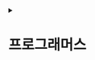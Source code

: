 <details>
<summary><h1>프로그래머스</h1></summary>

---

<details>
<summary><h2>[Lv1] 문제 목록</h2></summary>

 <details>
  <summary>
   <h3> 1번 - 택배 상자 꺼내기 </h3>
  </summary>

- 출처: [ 프로그래머스 ](https://school.programmers.co.kr/learn/courses/30/lessons/389478)
- 난이도: Lv1
- 시작 날짜 :
- 완료 날짜 :
</details>

---

 <details>
  <summary>
   <h3> 2번 - 달리기 경주 </h3>
  </summary>

- 출처: [ 프로그래머스 ](https://school.programmers.co.kr/learn/courses/30/lessons/178871)
- 난이도: Lv1
- 시작 날짜 :
- 완료 날짜 :
</details>

---

 <details>
  <summary>
   <h3> 3번 - 카드 뭉치 </h3>
  </summary>

- 출처: [ 프로그래머스 ](https://school.programmers.co.kr/learn/courses/30/lessons/159994)
- 난이도: Lv1
- 시작 날짜 :
- 완료 날짜 :
</details>

---

 <details>
  <summary>
   <h3> 4번 - 가장 가까운 같은 글자 </h3>
  </summary>

- 출처: [ 프로그래머스 ](https://school.programmers.co.kr/learn/courses/30/lessons/142086)
- 난이도: Lv1
- 시작 날짜 :
- 완료 날짜 :
</details>

---

 <details>
  <summary>
   <h3> 5번 - 과일 장수 </h3>
  </summary>

- 출처: [ 프로그래머스 ](https://school.programmers.co.kr/learn/courses/30/lessons/135808)
- 난이도: Lv1
- 시작 날짜 :
- 완료 날짜 :
</details>

---

 <details>
  <summary>
   <h3> 6번 - 삼총사 </h3>
  </summary>

- 출처: [ 프로그래머스 ](https://school.programmers.co.kr/learn/courses/30/lessons/131705)
- 난이도: Lv1
- 시작 날짜 :
- 완료 날짜 :
</details>

---

 <details>
  <summary>
   <h3> 7번 - 콜라 문제 </h3>
  </summary>

- 출처: [ 프로그래머스 ](https://school.programmers.co.kr/learn/courses/30/lessons/132267)
- 난이도: Lv1
- 시작 날짜 :
- 완료 날짜 :
</details>

---

 <details>
  <summary>
   <h3> 8번 - 추억 점수 </h3>
  </summary>

- 출처: [ 프로그래머스 ](https://school.programmers.co.kr/learn/courses/30/lessons/176963)
- 난이도: Lv1
- 시작 날짜 :
- 완료 날짜 :
</details>

---

 <details>
  <summary>
   <h3> 9번 - 공원 산책 </h3>
  </summary>

- 출처: [ 프로그래머스 ](https://school.programmers.co.kr/learn/courses/30/lessons/172928)
- 난이도: Lv1
- 시작 날짜 :
- 완료 날짜 :
</details>

---

 <details>
  <summary>
   <h3> 10번 - 나머지가 1이 되는 수 찾기 </h3>
  </summary>

- 출처: [ 프로그래머스 ](https://school.programmers.co.kr/learn/courses/30/lessons/87389)
- 난이도: Lv1
- 시작 날짜 :
- 완료 날짜 :
</details>

---

 <details>
  <summary>
   <h3> 11번 - 약수의 합 </h3>
  </summary>

- 출처: [ 프로그래머스 ](https://school.programmers.co.kr/learn/courses/30/lessons/12928)
- 난이도: Lv1
- 시작 날짜 :
- 완료 날짜 :
</details>

---

 <details>
  <summary>
   <h3> 12번 - 시저 암호 </h3>
  </summary>

- 출처: [ 프로그래머스 ](https://school.programmers.co.kr/learn/courses/30/lessons/12926)
- 난이도: Lv1
- 시작 날짜 :
- 완료 날짜 :
</details>

---

 <details>
  <summary>
   <h3> 13번 - 수박수박수박수박수박수? </h3>
  </summary>

- 출처: [ 프로그래머스 ](https://school.programmers.co.kr/learn/courses/30/lessons/12922)
- 난이도: Lv1
- 시작 날짜 :
- 완료 날짜 :
</details>

---

 <details>
  <summary>
   <h3> 14번 - 행렬의 덧셈 </h3>
  </summary>

- 출처: [ 프로그래머스 ](https://school.programmers.co.kr/learn/courses/30/lessons/12950)
- 난이도: Lv1
- 시작 날짜 :
- 완료 날짜 :
</details>

---

 <details>
  <summary>
   <h3> 15번 - 푸드 파이트 대회 </h3>
  </summary>

- 출처: [ 프로그래머스 ](https://school.programmers.co.kr/learn/courses/30/lessons/134240)
- 난이도: Lv1
- 시작 날짜 :
- 완료 날짜 :
</details>

---

 <details>
  <summary>
   <h3> 16번 - 유연근무제 </h3>
  </summary>

- 출처: [ 프로그래머스 ](https://school.programmers.co.kr/learn/courses/30/lessons/388351)
- 난이도: Lv1
- 시작 날짜 :
- 완료 날짜 :
</details>

---

 <details>
  <summary>
   <h3> 17번 - ([PCCP 기출문제] 9번 / 지폐 풀기) </h3>
  </summary>

- 출처: [ 프로그래머스 ](https://school.programmers.co.kr/learn/courses/30/lessons/340199)
- 난이도: Lv1
- 시작 날짜 :
- 완료 날짜 :
</details>

---

 <details>
  <summary>
   <h3> 18번 - ([PCCP 기출문제] 1번 / 붕대 감기) </h3>
  </summary>

- 출처: [ 프로그래머스 ](https://school.programmers.co.kr/learn/courses/30/lessons/250137)
- 난이도: Lv1
- 시작 날짜 :
- 완료 날짜 :
</details>

---

 <details>
  <summary>
   <h3> 19번 - ([PCCE 기출문제] 9번 / 이웃한 칸) </h3>
  </summary>

- 출처: [ 프로그래머스 ](https://school.programmers.co.kr/learn/courses/30/lessons/250125)
- 난이도: Lv1
- 시작 날짜 :
- 완료 날짜 :
</details>

---

 <details>
  <summary>
   <h3> 20번 - ([PCCE 기출문제] 10번 / 데이터 분석) </h3>
  </summary>

- 출처: [ 프로그래머스 ](https://school.programmers.co.kr/learn/courses/30/lessons/250121)
- 난이도: Lv1
- 시작 날짜 :
- 완료 날짜 :
</details>

---

 <details>
  <summary>
   <h3> 21번 - 기사단원의 무기 </h3>
  </summary>

- 출처: [ 프로그래머스 ](https://school.programmers.co.kr/learn/courses/30/lessons/136798)
- 난이도: Lv1
- 시작 날짜 :
- 완료 날짜 :
</details>

---

 <details>
  <summary>
   <h3> 22번 - 크기가 작은 부분 문자열 </h3>
  </summary>

- 출처: [ 프로그래머스 ](https://school.programmers.co.kr/learn/courses/30/lessons/147355)
- 난이도: Lv1
- 시작 날짜 :
- 완료 날짜 :
</details>

---

 <details>
  <summary>
   <h3> 23번 - 덧칠하기 </h3>
  </summary>

- 출처: [ 프로그래머스 ](https://school.programmers.co.kr/learn/courses/30/lessons/161989)
- 난이도: Lv1
- 시작 날짜 :
- 완료 날짜 :
</details>

---

 <details>
  <summary>
   <h3> 24번 - 폰켓몬 </h3>
  </summary>

- 출처: [ 프로그래머스 ](https://school.programmers.co.kr/learn/courses/30/lessons/1845)
- 난이도: Lv1
- 시작 날짜 :
- 완료 날짜 :
</details>

---

 <details>
  <summary>
   <h3> 25번 - 2016년 </h3>
  </summary>

- 출처: [ 프로그래머스 ](https://school.programmers.co.kr/learn/courses/30/lessons/12901)
- 난이도: Lv1
- 시작 날짜 :
- 완료 날짜 :
</details>

---

 <details>
  <summary>
   <h3> 26번 - 햄버거 만들기 </h3>
  </summary>

- 출처: [ 프로그래머스 ](https://school.programmers.co.kr/learn/courses/30/lessons/133502)
- 난이도: Lv1
- 시작 날짜 :
- 완료 날짜 :
</details>

---

 <details>
  <summary>
   <h3> 27번 - 옹알이 (2) </h3>
  </summary>

- 출처: [ 프로그래머스 ](https://school.programmers.co.kr/learn/courses/30/lessons/133499)
- 난이도: Lv1
- 시작 날짜 :
- 완료 날짜 :
</details>

---

 <details>
  <summary>
   <h3> 28번 - 없는 숫자 더하기 </h3>
  </summary>

- 출처: [ 프로그래머스 ](https://school.programmers.co.kr/learn/courses/30/lessons/86051)
- 난이도: Lv1
- 시작 날짜 :
- 완료 날짜 :
</details>

---

 <details>
  <summary>
   <h3> 29번 - 최소직사각형 </h3>
  </summary>

- 출처: [ 프로그래머스 ](https://school.programmers.co.kr/learn/courses/30/lessons/86491)
- 난이도: Lv1
- 시작 날짜 :
- 완료 날짜 :
</details>

---

 <details>
  <summary>
   <h3> 30번 - 문자열 나누기 </h3>
  </summary>

- 출처: [ 프로그래머스 ](https://school.programmers.co.kr/learn/courses/30/lessons/140108)
- 난이도: Lv1
- 시작 날짜 :
- 완료 날짜 :
</details>

---

 <details>
  <summary>
   <h3> 31번 - 신고 결과 받기 </h3>
  </summary>

- 출처: [ 프로그래머스 ](https://school.programmers.co.kr/learn/courses/30/lessons/92334)
- 난이도: Lv1
- 시작 날짜 :
- 완료 날짜 :
</details>

---

 <details>
  <summary>
   <h3> 32번 - 크레인 인형뽑기 게임 </h3>
  </summary>

- 출처: [ 프로그래머스 ](https://school.programmers.co.kr/learn/courses/30/lessons/64061)
- 난이도: Lv1
- 시작 날짜 :
- 완료 날짜 :
</details>

---

 <details>
  <summary>
   <h3> 33번 - 부족한 금액 계산하기 </h3>
  </summary>

- 출처: [ 프로그래머스 ](https://school.programmers.co.kr/learn/courses/30/lessons/82612)
- 난이도: Lv1
- 시작 날짜 :
- 완료 날짜 :
</details>

---

 <details>
  <summary>
   <h3> 34번 - ([PCCE 기출문제] 10번 / 공원) </h3>
  </summary>

- 출처: [ 프로그래머스 ](https://school.programmers.co.kr/learn/courses/30/lessons/340198)
- 난이도: Lv1
- 시작 날짜 :
- 완료 날짜 :
</details>

---

 <details>
  <summary>
   <h3> 35번 - ([PCCP 기출문제] 1번 / 동영상 재생기) </h3>
  </summary>

- 출처: [ 프로그래머스 ](https://school.programmers.co.kr/learn/courses/30/lessons/340213)
- 난이도: Lv1
- 시작 날짜 :
- 완료 날짜 :
</details>

---

 <details>
  <summary>
   <h3> 36번 - 가운데 글자 가져오기 </h3>
  </summary>

- 출처: [ 프로그래머스 ](https://school.programmers.co.kr/learn/courses/30/lessons/12903)
- 난이도: Lv1
- 시작 날짜 :
- 완료 날짜 :
</details>

---

 <details>
  <summary>
   <h3> 37번 - 문자열으 정수로 바꾸기 </h3>
  </summary>

- 출처: [ 프로그래머스 ](https://school.programmers.co.kr/learn/courses/30/lessons/12925)
- 난이도: Lv1
- 시작 날짜 :
- 완료 날짜 :
</details>

---

 <details>
  <summary>
   <h3> 38번 - 서울에서 김서방 찾기 </h3>
  </summary>

- 출처: [ 프로그래머스 ](https://school.programmers.co.kr/learn/courses/30/lessons/12919)
- 난이도: Lv1
- 시작 날짜 :
- 완료 날짜 :
</details>

---

 <details>
  <summary>
   <h3> 39번 - 두 정수 사이의 합 </h3>
  </summary>

- 출처: [ 프로그래머스 ](https://school.programmers.co.kr/learn/courses/30/lessons/12912)
- 난이도: Lv1
- 시작 날짜 :
- 완료 날짜 :
</details>

---

 <details>
  <summary>
   <h3> 40번 - 문자열 다루기 기본 </h3>
  </summary>

- 출처: [ 프로그래머스 ](https://school.programmers.co.kr/learn/courses/30/lessons/12918)
- 난이도: Lv1
- 시작 날짜 :
- 완료 날짜 :
</details>

---

 <details>
  <summary>
   <h3> 41번 - 같은 숫자는 싫어 </h3>
  </summary>

- 출처: [ 프로그래머스 ](https://school.programmers.co.kr/learn/courses/30/lessons/12906)
- 난이도: Lv1
- 시작 날짜 :
- 완료 날짜 :
</details>

---

 <details>
  <summary>
   <h3> 42번 - 숫자 짝꿍 </h3>
  </summary>

- 출처: [ 프로그래머스 ](https://school.programmers.co.kr/learn/courses/30/lessons/131128)
- 난이도: Lv1
- 시작 날짜 :
- 완료 날짜 :
</details>

---

 <details>
  <summary>
   <h3> 43번 - 개인정보 수집 유효기간 </h3>
  </summary>

- 출처: [ 프로그래머스 ](https://school.programmers.co.kr/learn/courses/30/lessons/150370)
- 난이도: Lv1
- 시작 날짜 :
- 완료 날짜 :
</details>

---

 <details>
  <summary>
   <h3> 44번 - 대충 만든 자판 </h3>
  </summary>

- 출처: [ 프로그래머스 ](https://school.programmers.co.kr/learn/courses/30/lessons/160586)
- 난이도: Lv1
- 시작 날짜 :
- 완료 날짜 :
</details>

---

 <details>
  <summary>
   <h3> 45번 - 둘만의 암호 </h3>
  </summary>

- 출처: [ 프로그래머스 ](https://school.programmers.co.kr/learn/courses/30/lessons/155652)
- 난이도: Lv1
- 시작 날짜 :
- 완료 날짜 :
</details>

---

 <details>
  <summary>
   <h3> 46번 - 명예의 전당 (1) </h3>
  </summary>

- 출처: [ 프로그래머스 ](https://school.programmers.co.kr/learn/courses/30/lessons/138477)
- 난이도: Lv1
- 시작 날짜 :
- 완료 날짜 :
</details>

---

 <details>
  <summary>
   <h3> 47번 - 약수의 개수와 덧셈 </h3>
  </summary>

- 출처: [ 프로그래머스 ](https://school.programmers.co.kr/learn/courses/30/lessons/77884)
- 난이도: Lv1
- 시작 날짜 :
- 완료 날짜 :
</details>

---

 <details>
  <summary>
   <h3> 48번 - 음양 더하기 </h3>
  </summary>

- 출처: [ 프로그래머스 ](https://school.programmers.co.kr/learn/courses/30/lessons/76501)
- 난이도: Lv1
- 시작 날짜 :
- 완료 날짜 :
</details>

---

 <details>
  <summary>
   <h3> 49번 - 예산 </h3>
  </summary>

- 출처: [ 프로그래머스 ](https://school.programmers.co.kr/learn/courses/30/lessons/12982)
- 난이도: Lv1
- 시작 날짜 :
- 완료 날짜 :
</details>

---

 <details>
  <summary>
   <h3> 50번 - 두 개 뽑아서 더하기 </h3>
  </summary>

- 출처: [ 프로그래머스 ](https://school.programmers.co.kr/learn/courses/30/lessons/68644)
- 난이도: Lv1
- 시작 날짜 :
- 완료 날짜 :
</details>

---

 <details>
  <summary>
   <h3> 51번 - 짝수와 홀수 </h3>
  </summary>

- 출처: [ 프로그래머스 ](https://school.programmers.co.kr/learn/courses/30/lessons/12937)
- 난이도: Lv1
- 시작 날짜 :
- 완료 날짜 :
</details>

---

 <details>
  <summary>
   <h3> 52번 - K번째수 </h3>
  </summary>

- 출처: [ 프로그래머스 ](https://school.programmers.co.kr/learn/courses/30/lessons/42748)
- 난이도: Lv1
- 시작 날짜 :
- 완료 날짜 :
</details>

---

 <details>
  <summary>
   <h3> 53번 - 완주하지 못한 선수 </h3>
  </summary>

- 출처: [ 프로그래머스 ](https://school.programmers.co.kr/learn/courses/30/lessons/42576)
- 난이도: Lv1
- 시작 날짜 :
- 완료 날짜 :
</details>

---

 <details>
  <summary>
   <h3> 54번 - 하샤드 수 </h3>
  </summary>

- 출처: [ 프로그래머스 ](https://school.programmers.co.kr/learn/courses/30/lessons/12947)
- 난이도: Lv1
- 시작 날짜 :
- 완료 날짜 :
</details>

---

 <details>
  <summary>
   <h3> 55번 - 제일 작은 수 제거하기 </h3>
  </summary>

- 출처: [ 프로그래머스 ](https://school.programmers.co.kr/learn/courses/30/lessons/12935)
- 난이도: Lv1
- 시작 날짜 :
- 완료 날짜 :
</details>

---

 <details>
  <summary>
   <h3> 56번 - 정수 제곱근 판별 </h3>
  </summary>

- 출처: [ 프로그래머스 ](https://school.programmers.co.kr/learn/courses/30/lessons/12934)
- 난이도: Lv1
- 시작 날짜 :
- 완료 날짜 :
</details>

---

 <details>
  <summary>
   <h3> 57번 - 문자열 내 p와 y의 개수 </h3>
  </summary>

- 출처: [ 프로그래머스 ](https://school.programmers.co.kr/learn/courses/30/lessons/12916)
- 난이도: Lv1
- 시작 날짜 :
- 완료 날짜 :
</details>

---

 <details>
  <summary>
   <h3> 58번 - x만큼 간격이 있는 n개의 숫자 </h3>
  </summary>

- 출처: [ 프로그래머스 ](https://school.programmers.co.kr/learn/courses/30/lessons/12954)
- 난이도: Lv1
- 시작 날짜 :
- 완료 날짜 :
</details>

---

 <details>
  <summary>
   <h3> 59번 - 모의고사 </h3>
  </summary>

- 출처: [ 프로그래머스 ](https://school.programmers.co.kr/learn/courses/30/lessons/42840)
- 난이도: Lv1
- 시작 날짜 :
- 완료 날짜 :
</details>

---

 <details>
  <summary>
   <h3> 60번 - 키패드 누르 </h3>
  </summary>

- 출처: [ 프로그래머스 ](https://school.programmers.co.kr/learn/courses/30/lessons/67256)
- 난이도: Lv1
- 시작 날짜 :
- 완료 날짜 :
</details>

---

 <details>
  <summary>
   <h3> 61번 - 숫자 문자열과 영단어 </h3>
  </summary>

- 출처: [ 프로그래머스 ](https://school.programmers.co.kr/learn/courses/30/lessons/81301)
- 난이도: Lv1
- 시작 날짜 :
- 완료 날짜 :
</details>

---

 <details>
  <summary>
   <h3> 62번 - 성격 유형 검사하기 </h3>
  </summary>

- 출처: [ 프로그래머스 ](https://school.programmers.co.kr/learn/courses/30/lessons/118666)
- 난이도: Lv1
- 시작 날짜 :
- 완료 날짜 :
</details>

---

 <details>
  <summary>
   <h3> 63번 - 나누어 떨어지는 숫자 배열 </h3>
  </summary>

- 출처: [ 프로그래머스 ](https://school.programmers.co.kr/learn/courses/30/lessons/12910)
- 난이도: Lv1
- 시작 날짜 :
- 완료 날짜 :
</details>

---

 <details>
  <summary>
   <h3> 64번 - 로또의 최고 순위와 최저 순위 </h3>
  </summary>

- 출처: [ 프로그래머스 ](https://school.programmers.co.kr/learn/courses/30/lessons/77484)
- 난이도: Lv1
- 시작 날짜 :
- 완료 날짜 :
</details>

---

 <details>
  <summary>
   <h3> 65번 - 직사각형 별찍기 </h3>
  </summary>

- 출처: [ 프로그래머스 ](https://school.programmers.co.kr/learn/courses/30/lessons/12969)
- 난이도: Lv1
- 시작 날짜 :
- 완료 날짜 :
</details>

---

 <details>
  <summary>
   <h3> 66번 - 소수 찾기 </h3>
  </summary>

- 출처: [ 프로그래머스 ](https://school.programmers.co.kr/learn/courses/30/lessons/12921)
- 난이도: Lv1
- 시작 날짜 :
- 완료 날짜 :
</details>

---

 <details>
  <summary>
   <h3> 67번 - 자연수 뒤집어 배열로 만들기 </h3>
  </summary>

- 출처: [ 프로그래머스 ](https://school.programmers.co.kr/learn/courses/30/lessons/12932)
- 난이도: Lv1
- 시작 날짜 :
- 완료 날짜 :
</details>

---

 <details>
  <summary>
   <h3> 68번 - 자릿수 더하기 </h3>
  </summary>

- 출처: [ 프로그래머스 ](https://school.programmers.co.kr/learn/courses/30/lessons/12931)
- 난이도: Lv1
- 시작 날짜 :
- 완료 날짜 :
</details>

---

 <details>
  <summary>
   <h3> 69번 - 평균 구하기 </h3>
  </summary>

- 출처: [ 프로그래머스 ](https://school.programmers.co.kr/learn/courses/30/lessons/12944)
- 난이도: Lv1
- 시작 날짜 :
- 완료 날짜 :
</details>

---

 <details>
  <summary>
   <h3> 70번 - 핸드폰 번호 가리기 </h3>
  </summary>

- 출처: [ 프로그래머스 ](https://school.programmers.co.kr/learn/courses/30/lessons/12948)
- 난이도: Lv1
- 시작 날짜 :
- 완료 날짜 :
</details>

---

 <details>
  <summary>
   <h3> 71번 - 콜라츠 추측 </h3>
  </summary>

- 출처: [ 프로그래머스 ](https://school.programmers.co.kr/learn/courses/30/lessons/12943)
- 난이도: Lv1
- 시작 날짜 :
- 완료 날짜 :
</details>

---

 <details>
  <summary>
   <h3> 72번 - 소수 만들기 </h3>
  </summary>

- 출처: [ 프로그래머스 ](https://school.programmers.co.kr/learn/courses/30/lessons/12977)
- 난이도: Lv1
- 시작 날짜 :
- 완료 날짜 :
</details>

---

 <details>
  <summary>
   <h3> 73번 - 정수 내림차순으로 배치하기 </h3>
  </summary>

- 출처: [ 프로그래머스 ](https://school.programmers.co.kr/learn/courses/30/lessons/12933)
- 난이도: Lv1
- 시작 날짜 :
- 완료 날짜 :
</details>

---

 <details>
  <summary>
   <h3> 74번 - 체육복 </h3>
  </summary>

- 출처: [ 프로그래머스 ](https://school.programmers.co.kr/learn/courses/30/lessons/42862)
- 난이도: Lv1
- 시작 날짜 :
- 완료 날짜 :
</details>

---

 <details>
  <summary>
   <h3> 75번 - [1차] 다트 게임 </h3>
  </summary>

- 출처: [ 프로그래머스 ](https://school.programmers.co.kr/learn/courses/30/lessons/17682)
- 난이도: Lv1
- 시작 날짜 :
- 완료 날짜 :
</details>

---

 <details>
  <summary>
   <h3> 76번 - [1차] 비밀지도 </h3>
  </summary>

- 출처: [ 프로그래머스 ](https://school.programmers.co.kr/learn/courses/30/lessons/17681)
- 난이도: Lv1
- 시작 날짜 :
- 완료 날짜 :
</details>

---

 <details>
  <summary>
   <h3> 77번 - 3진법 뒤집기 </h3>
  </summary>

- 출처: [ 프로그래머스 ](https://school.programmers.co.kr/learn/courses/30/lessons/68935)
- 난이도: Lv1
- 시작 날짜 :
- 완료 날짜 :
</details>

---

 <details>
  <summary>
   <h3> 78번 - 실패율 </h3>
  </summary>

- 출처: [ 프로그래머스 ](https://school.programmers.co.kr/learn/courses/30/lessons/42889)
- 난이도: Lv1
- 시작 날짜 :
- 완료 날짜 :
</details>

---

 <details>
  <summary>
   <h3> 79번 - 내적 </h3>
  </summary>

- 출처: [ 프로그래머스 ](https://school.programmers.co.kr/learn/courses/30/lessons/70128)
- 난이도: Lv1
- 시작 날짜 :
- 완료 날짜 :
</details>

---

 <details>
  <summary>
   <h3> 80번 - 신규 아이디 추천 </h3>
  </summary>

- 출처: [ 프로그래머스 ](https://school.programmers.co.kr/learn/courses/30/lessons/72410)
- 난이도: Lv1
- 시작 날짜 :
- 완료 날짜 :
</details>

---

 <details>
  <summary>
   <h3> 81번 - 가장 많이 받은 선물 </h3>
  </summary>

- 출처: [ 프로그래머스 ](https://school.programmers.co.kr/learn/courses/30/lessons/258712)
- 난이도: Lv1
- 시작 날짜 :
- 완료 날짜 :
</details>

---

 <details>
  <summary>
   <h3> 82번 - 바탕화면 정리 </h3>
  </summary>

- 출처: [ 프로그래머스 ](https://school.programmers.co.kr/learn/courses/30/lessons/161990)
- 난이도: Lv1
- 시작 날짜 :
- 완료 날짜 :
</details>

</details>

---

<details>
<summary><h2>[Lv2] 문제 목록</h2></summary>

 <details>
  <summary>
   <h3> 1번 - 서버 증설 횟수 </h3>
  </summary>

- 출처: [ 프로그래머스 ](https://school.programmers.co.kr/learn/courses/30/lessons/389479)
- 난이도: Lv2
- 시작 날짜 :
- 완료 날짜 :
</details>

---

 <details>
  <summary>
   <h3> 2번 - 지게차와 크레인 </h3>
  </summary>

- 출처: [ 프로그래머스 ](https://school.programmers.co.kr/learn/courses/30/lessons/388353)
- 난이도: Lv2
- 시작 날짜 :
- 완료 날짜 :
</details>

---

 <details>
  <summary>
   <h3> 3번 - 요격 시스템 </h3>
  </summary>

- 출처: [ 프로그래머스 ](https://school.programmers.co.kr/learn/courses/30/lessons/181188)
- 난이도: Lv2
- 시작 날짜 :
- 완료 날짜 :
</details>

</details>

---

</details>